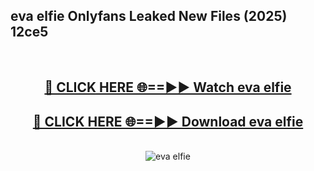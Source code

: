 <h2>eva elfie Onlyfans Leaked New Files (2025) 12ce5</h2>
<br>
<div align="center">
<h2><a href="https://mediafiles.top/eva_elfie&ref=git" rel="nofollow">🔴 CLICK HERE 🌐==►► Watch eva elfie</a></h2>
<h2><a href="https://mediafiles.top/eva_elfie&ref=git" rel="nofollow">🔴 CLICK HERE 🌐==►► Download eva elfie</a></h2>
<br>
<a href="https://mediafiles.top/eva_elfie&ref=git" rel="nofollow" data-target="animated-image.originalLink"><img src="https://i.ibb.co.com/xMMVF88/686577567.gif" alt="eva elfie" style="max-width: 100%; display: inline-block;" data-target="animated-image.originalImage"></a>
</div>
<br>
<br>